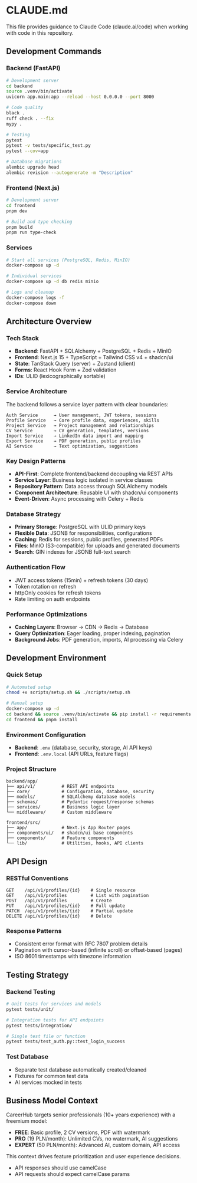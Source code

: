 # CLAUDE.md

This file provides guidance to Claude Code (claude.ai/code) when working with code in this repository.

## Development Commands

### Backend (FastAPI)
```bash
# Development server
cd backend
source .venv/bin/activate
uvicorn app.main:app --reload --host 0.0.0.0 --port 8000

# Code quality
black .
ruff check . --fix
mypy .

# Testing
pytest
pytest -v tests/specific_test.py
pytest --cov=app

# Database migrations
alembic upgrade head
alembic revision --autogenerate -m "Description"
```

### Frontend (Next.js)
```bash
# Development server
cd frontend
pnpm dev

# Build and type checking
pnpm build
pnpm run type-check
```

### Services
```bash
# Start all services (PostgreSQL, Redis, MinIO)
docker-compose up -d

# Individual services
docker-compose up -d db redis minio

# Logs and cleanup
docker-compose logs -f
docker-compose down
```

## Architecture Overview

### Tech Stack
- **Backend**: FastAPI + SQLAlchemy + PostgreSQL + Redis + MinIO
- **Frontend**: Next.js 15 + TypeScript + Tailwind CSS v4 + shadcn/ui
- **State**: TanStack Query (server) + Zustand (client)
- **Forms**: React Hook Form + Zod validation
- **IDs**: ULID (lexicographically sortable)

### Service Architecture
The backend follows a service layer pattern with clear boundaries:

```
Auth Service      → User management, JWT tokens, sessions
Profile Service   → Core profile data, experiences, skills
Project Service   → Project management and relationships
CV Service        → CV generation, templates, versions
Import Service    → LinkedIn data import and mapping
Export Service    → PDF generation, public profiles
AI Service        → Text optimization, suggestions
```

### Key Design Patterns
- **API-First**: Complete frontend/backend decoupling via REST APIs
- **Service Layer**: Business logic isolated in service classes
- **Repository Pattern**: Data access through SQLAlchemy models
- **Component Architecture**: Reusable UI with shadcn/ui components
- **Event-Driven**: Async processing with Celery + Redis

### Database Strategy
- **Primary Storage**: PostgreSQL with ULID primary keys
- **Flexible Data**: JSONB for responsibilities, configurations
- **Caching**: Redis for sessions, public profiles, generated PDFs
- **Files**: MinIO (S3-compatible) for uploads and generated documents
- **Search**: GIN indexes for JSONB full-text search

### Authentication Flow
- JWT access tokens (15min) + refresh tokens (30 days)
- Token rotation on refresh
- httpOnly cookies for refresh tokens
- Rate limiting on auth endpoints

### Performance Optimizations
- **Caching Layers**: Browser → CDN → Redis → Database
- **Query Optimization**: Eager loading, proper indexing, pagination
- **Background Jobs**: PDF generation, imports, AI processing via Celery

## Development Environment

### Quick Setup
```bash
# Automated setup
chmod +x scripts/setup.sh && ./scripts/setup.sh

# Manual setup
docker-compose up -d
cd backend && source .venv/bin/activate && pip install -r requirements.txt
cd frontend && pnpm install
```

### Environment Configuration
- **Backend**: `.env` (database, security, storage, AI API keys)
- **Frontend**: `.env.local` (API URLs, feature flags)

### Project Structure
```
backend/app/
├── api/v1/          # REST API endpoints
├── core/            # Configuration, database, security
├── models/          # SQLAlchemy database models
├── schemas/         # Pydantic request/response schemas
├── services/        # Business logic layer
└── middleware/      # Custom middleware

frontend/src/
├── app/             # Next.js App Router pages
├── components/ui/   # shadcn/ui base components
├── components/      # Feature components
└── lib/             # Utilities, hooks, API clients
```

## API Design

### RESTful Conventions
```
GET    /api/v1/profiles/{id}    # Single resource
GET    /api/v1/profiles         # List with pagination
POST   /api/v1/profiles         # Create
PUT    /api/v1/profiles/{id}    # Full update
PATCH  /api/v1/profiles/{id}    # Partial update
DELETE /api/v1/profiles/{id}    # Delete
```

### Response Patterns
- Consistent error format with RFC 7807 problem details
- Pagination with cursor-based (infinite scroll) or offset-based (pages)
- ISO 8601 timestamps with timezone information

## Testing Strategy

### Backend Testing
```bash
# Unit tests for services and models
pytest tests/unit/

# Integration tests for API endpoints
pytest tests/integration/

# Single test file or function
pytest tests/test_auth.py::test_login_success
```

### Test Database
- Separate test database automatically created/cleaned
- Fixtures for common test data
- AI services mocked in tests

## Business Model Context

CareerHub targets senior professionals (10+ years experience) with a freemium model:
- **FREE**: Basic profile, 2 CV versions, PDF with watermark
- **PRO** (19 PLN/month): Unlimited CVs, no watermark, AI suggestions
- **EXPERT** (50 PLN/month): Advanced AI, custom domain, API access

This context drives feature prioritization and user experience decisions.
- API responses should use camelCase
- API requests should expect camelCase params